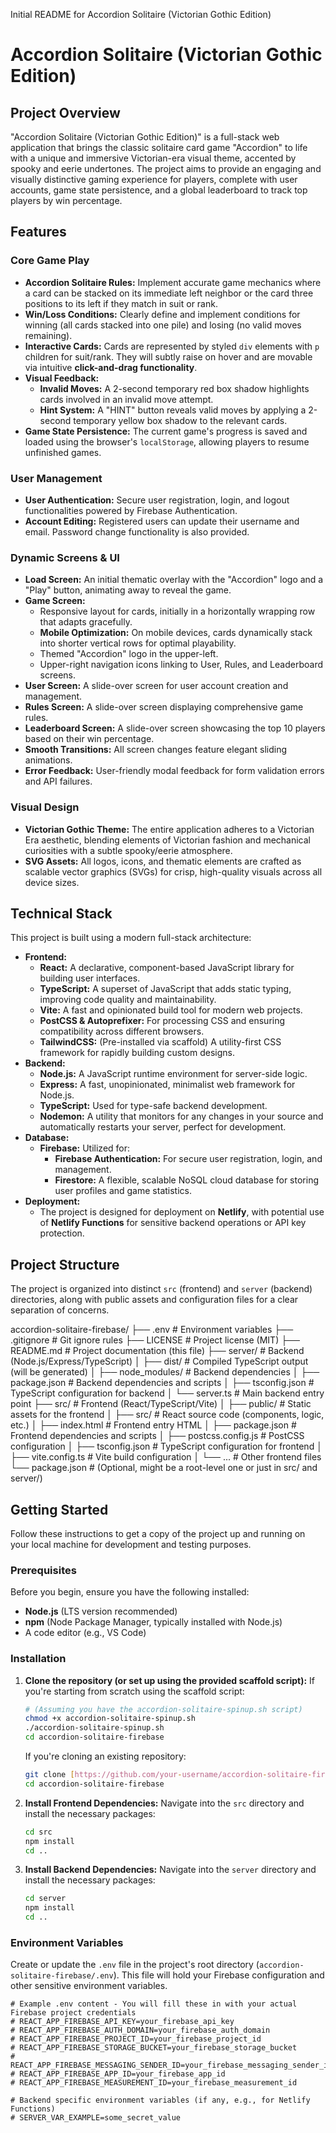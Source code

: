 Initial README for Accordion Solitaire (Victorian Gothic Edition)
# Accordion Solitaire (Victorian Gothic Edition)

## Project Overview

"Accordion Solitaire (Victorian Gothic Edition)" is a full-stack web application that brings the classic solitaire card game "Accordion" to life with a unique and immersive Victorian-era visual theme, accented by spooky and eerie undertones. The project aims to provide an engaging and visually distinctive gaming experience for players, complete with user accounts, game state persistence, and a global leaderboard to track top players by win percentage.

## Features

### Core Game Play
* **Accordion Solitaire Rules:** Implement accurate game mechanics where a card can be stacked on its immediate left neighbor or the card three positions to its left if they match in suit or rank.
* **Win/Loss Conditions:** Clearly define and implement conditions for winning (all cards stacked into one pile) and losing (no valid moves remaining).
* **Interactive Cards:** Cards are represented by styled `div` elements with `p` children for suit/rank. They will subtly raise on hover and are movable via intuitive **click-and-drag functionality**.
* **Visual Feedback:**
    * **Invalid Moves:** A 2-second temporary red box shadow highlights cards involved in an invalid move attempt.
    * **Hint System:** A "HINT" button reveals valid moves by applying a 2-second temporary yellow box shadow to the relevant cards.
* **Game State Persistence:** The current game's progress is saved and loaded using the browser's `localStorage`, allowing players to resume unfinished games.

### User Management
* **User Authentication:** Secure user registration, login, and logout functionalities powered by Firebase Authentication.
* **Account Editing:** Registered users can update their username and email. Password change functionality is also provided.

### Dynamic Screens & UI
* **Load Screen:** An initial thematic overlay with the "Accordion" logo and a "Play" button, animating away to reveal the game.
* **Game Screen:**
    * Responsive layout for cards, initially in a horizontally wrapping row that adapts gracefully.
    * **Mobile Optimization:** On mobile devices, cards dynamically stack into shorter vertical rows for optimal playability.
    * Themed "Accordion" logo in the upper-left.
    * Upper-right navigation icons linking to User, Rules, and Leaderboard screens.
* **User Screen:** A slide-over screen for user account creation and management.
* **Rules Screen:** A slide-over screen displaying comprehensive game rules.
* **Leaderboard Screen:** A slide-over screen showcasing the top 10 players based on their win percentage.
* **Smooth Transitions:** All screen changes feature elegant sliding animations.
* **Error Feedback:** User-friendly modal feedback for form validation errors and API failures.

### Visual Design
* **Victorian Gothic Theme:** The entire application adheres to a Victorian Era aesthetic, blending elements of Victorian fashion and mechanical curiosities with a subtle spooky/eerie atmosphere.
* **SVG Assets:** All logos, icons, and thematic elements are crafted as scalable vector graphics (SVGs) for crisp, high-quality visuals across all device sizes.

## Technical Stack

This project is built using a modern full-stack architecture:

* **Frontend:**
    * **React:** A declarative, component-based JavaScript library for building user interfaces.
    * **TypeScript:** A superset of JavaScript that adds static typing, improving code quality and maintainability.
    * **Vite:** A fast and opinionated build tool for modern web projects.
    * **PostCSS & Autoprefixer:** For processing CSS and ensuring compatibility across different browsers.
    * **TailwindCSS:** (Pre-installed via scaffold) A utility-first CSS framework for rapidly building custom designs.
* **Backend:**
    * **Node.js:** A JavaScript runtime environment for server-side logic.
    * **Express:** A fast, unopinionated, minimalist web framework for Node.js.
    * **TypeScript:** Used for type-safe backend development.
    * **Nodemon:** A utility that monitors for any changes in your source and automatically restarts your server, perfect for development.
* **Database:**
    * **Firebase:** Utilized for:
        * **Firebase Authentication:** For secure user registration, login, and management.
        * **Firestore:** A flexible, scalable NoSQL cloud database for storing user profiles and game statistics.
* **Deployment:**
    * The project is designed for deployment on **Netlify**, with potential use of **Netlify Functions** for sensitive backend operations or API key protection.

## Project Structure

The project is organized into distinct `src` (frontend) and `server` (backend) directories, along with public assets and configuration files for a clear separation of concerns.

accordion-solitaire-firebase/
├── .env                 # Environment variables
├── .gitignore           # Git ignore rules
├── LICENSE              # Project license (MIT)
├── README.md            # Project documentation (this file)
├── server/              # Backend (Node.js/Express/TypeScript)
│   ├── dist/            # Compiled TypeScript output (will be generated)
│   ├── node_modules/    # Backend dependencies
│   ├── package.json     # Backend dependencies and scripts
│   ├── tsconfig.json    # TypeScript configuration for backend
│   └── server.ts        # Main backend entry point
├── src/                 # Frontend (React/TypeScript/Vite)
│   ├── public/          # Static assets for the frontend
│   ├── src/             # React source code (components, logic, etc.)
│   ├── index.html       # Frontend entry HTML
│   ├── package.json     # Frontend dependencies and scripts
│   ├── postcss.config.js # PostCSS configuration
│   ├── tsconfig.json    # TypeScript configuration for frontend
│   ├── vite.config.ts   # Vite build configuration
│   └── ...              # Other frontend files
└── package.json         # (Optional, might be a root-level one or just in src/ and server/)

## Getting Started

Follow these instructions to get a copy of the project up and running on your local machine for development and testing purposes.

### Prerequisites

Before you begin, ensure you have the following installed:

* **Node.js** (LTS version recommended)
* **npm** (Node Package Manager, typically installed with Node.js)
* A code editor (e.g., VS Code)

### Installation

1.  **Clone the repository (or set up using the provided scaffold script):**
    If you're starting from scratch using the scaffold script:
    ```bash
    # (Assuming you have the accordion-solitaire-spinup.sh script)
    chmod +x accordion-solitaire-spinup.sh
    ./accordion-solitaire-spinup.sh
    cd accordion-solitaire-firebase
    ```
    If you're cloning an existing repository:
    ```bash
    git clone [https://github.com/your-username/accordion-solitaire-firebase.git](https://github.com/your-username/accordion-solitaire-firebase.git) # Replace with your repo URL
    cd accordion-solitaire-firebase
    ```

2.  **Install Frontend Dependencies:**
    Navigate into the `src` directory and install the necessary packages:
    ```bash
    cd src
    npm install
    cd ..
    ```

3.  **Install Backend Dependencies:**
    Navigate into the `server` directory and install the necessary packages:
    ```bash
    cd server
    npm install
    cd ..
    ```

### Environment Variables

Create or update the `.env` file in the project's root directory (`accordion-solitaire-firebase/.env`). This file will hold your Firebase configuration and other sensitive environment variables.

```env
# Example .env content - You will fill these in with your actual Firebase project credentials
# REACT_APP_FIREBASE_API_KEY=your_firebase_api_key
# REACT_APP_FIREBASE_AUTH_DOMAIN=your_firebase_auth_domain
# REACT_APP_FIREBASE_PROJECT_ID=your_firebase_project_id
# REACT_APP_FIREBASE_STORAGE_BUCKET=your_firebase_storage_bucket
# REACT_APP_FIREBASE_MESSAGING_SENDER_ID=your_firebase_messaging_sender_id
# REACT_APP_FIREBASE_APP_ID=your_firebase_app_id
# REACT_APP_FIREBASE_MEASUREMENT_ID=your_firebase_measurement_id

# Backend specific environment variables (if any, e.g., for Netlify Functions)
# SERVER_VAR_EXAMPLE=some_secret_value